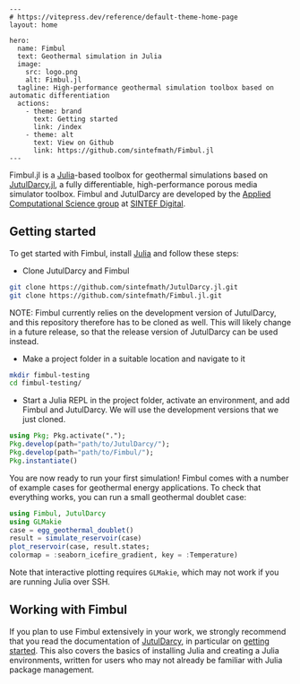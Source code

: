 ````@raw html
---
# https://vitepress.dev/reference/default-theme-home-page
layout: home

hero:
  name: Fimbul
  text: Geothermal simulation in Julia
  image:
    src: logo.png
    alt: Fimbul.jl
  tagline: High-performance geothermal simulation toolbox based on automatic differentiation
  actions:
    - theme: brand
      text: Getting started
      link: /index
    - theme: alt
      text: View on Github
      link: https://github.com/sintefmath/Fimbul.jl
---
````

Fimbul.jl is a [Julia](https://julialang.org/)-based toolbox for geothermal simulations based on [JutulDarcy.jl](https://github.com/sintefmath/JutulDarcy.jl), a fully differentiable, high-performance porous media simulator toolbox. Fimbul and JutulDarcy are developed by the [Applied Computational Science group](https://www.sintef.no/en/digital/departments-new/applied-mathematics/applied-computational-sciences/) at [SINTEF Digital](https://www.sintef.no/en/digital/).

## Getting started

To get started with Fimbul, install [Julia](https://julialang.org/) and follow these steps:
- Clone JutulDarcy and Fimbul
```bash
git clone https://github.com/sintefmath/JutulDarcy.jl.git
git clone https://github.com/sintefmath/Fimbul.jl.git
```
NOTE: Fimbul currently relies on the development version of JutulDarcy, and this repository therefore has to be cloned as well. This will likely change in a future release, so that the release version of JutulDarcy can be used instead.
- Make a project folder in a suitable location and navigate to it
```bash
mkdir fimbul-testing
cd fimbul-testing/
```
- Start a Julia REPL in the project folder, activate an environment, and add Fimbul and JutulDarcy. We will use the development versions that we just cloned.
```julia
using Pkg; Pkg.activate(".");
Pkg.develop(path="path/to/JutulDarcy/");
Pkg.develop(path="path/to/Fimbul/");
Pkg.instantiate()
```

You are now ready to run your first simulation! Fimbul comes with a number of example cases for geothermal energy applications. To check that everything works, you can run a small geothermal doublet case:
```julia
using Fimbul, JutulDarcy
using GLMakie
case = egg_geothermal_doublet()
result = simulate_reservoir(case)
plot_reservoir(case, result.states;
colormap = :seaborn_icefire_gradient, key = :Temperature)
```
Note that interactive plotting requires `GLMakie`, which may not work if you are running Julia over SSH.

## Working with Fimbul
If you plan to use Fimbul extensively in your work, we strongly recommend that you read the documentation of [JutulDarcy](https://sintefmath.github.io/JutulDarcy.jl/dev/), in particular on [getting started](https://sintefmath.github.io/JutulDarcy.jl/dev/man/intro). This also covers the basics of installing Julia and creating a Julia environments, written for users who may not already be familiar with Julia package management.